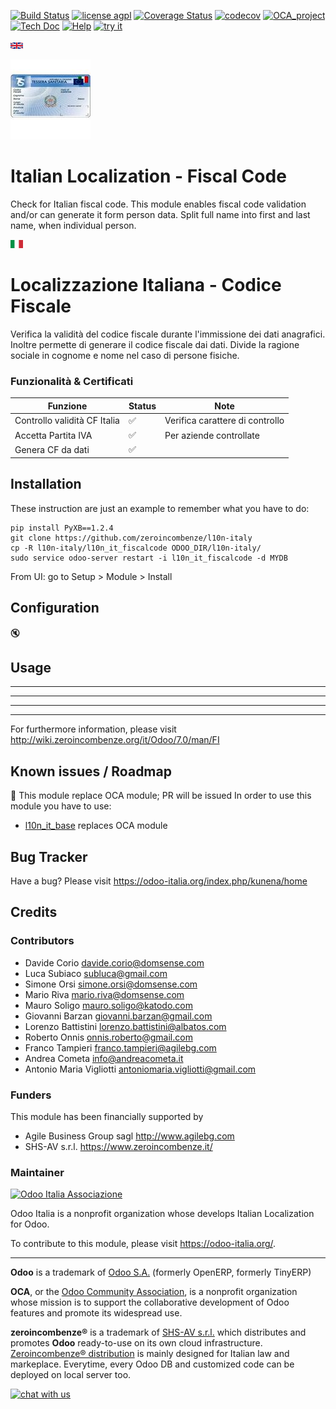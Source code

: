 [![Build Status](https://travis-ci.org/zeroincombenze/l10n-italy.svg?branch=7.0)](https://travis-ci.org/zeroincombenze/l10n-italy)
[![license agpl](https://img.shields.io/badge/licence-AGPL--3-blue.svg)](http://www.gnu.org/licenses/agpl-3.0.html)
[![Coverage Status](https://coveralls.io/repos/github/zeroincombenze/l10n-italy/badge.svg?branch=7.0)](https://coveralls.io/github/zeroincombenze/l10n-italy?branch=7.0)
[![codecov](https://codecov.io/gh/zeroincombenze/l10n-italy/branch/7.0/graph/badge.svg)](https://codecov.io/gh/zeroincombenze/l10n-italy/branch/7.0)
[![OCA_project](http://www.zeroincombenze.it/wp-content/uploads/ci-ct/prd/button-oca-7.svg)](https://github.com/OCA/l10n-italy/tree/7.0)
[![Tech Doc](http://www.zeroincombenze.it/wp-content/uploads/ci-ct/prd/button-docs-7.svg)](http://wiki.zeroincombenze.org/en/Odoo/7.0/dev)
[![Help](http://www.zeroincombenze.it/wp-content/uploads/ci-ct/prd/button-help-7.svg)](http://wiki.zeroincombenze.org/en/Odoo/7.0/man/FI)
[![try it](http://www.zeroincombenze.it/wp-content/uploads/ci-ct/prd/button-try-it-7.svg)](http://erp7.zeroincombenze.it)


[![en](https://github.com/zeroincombenze/grymb/blob/master/flags/en_US.png)](https://www.facebook.com/groups/openerp.italia/)

[![icon](static/src/img/icon.png)](https://travis-ci.org/zeroincombenze)

Italian Localization - Fiscal Code
==================================

Check for Italian fiscal code. This module enables fiscal code validation
and/or can generate it form person data.
Split full name into first and last name, when individual person.



[![it](https://github.com/zeroincombenze/grymb/blob/master/flags/it_IT.png)](https://www.facebook.com/groups/openerp.italia/)

Localizzazione Italiana - Codice Fiscale
========================================

Verifica la validità del codice fiscale durante l'immissione dei dati anagrafici.
Inoltre permette di generare il codice fiscale dai dati.
Divide la ragione sociale in cognome e nome nel caso di persone fisiche.


### Funzionalità & Certificati

Funzione | Status | Note
--- | --- | ---
Controllo validità CF Italia | :white_check_mark: | Verifica carattere di controllo
Accetta Partita IVA | :white_check_mark: | Per aziende controllate
Genera CF da dati | :white_check_mark: |


Installation
------------

These instruction are just an example to remember what you have to do:

    pip install PyXB==1.2.4
    git clone https://github.com/zeroincombenze/l10n-italy
    cp -R l10n-italy/l10n_it_fiscalcode ODOO_DIR/l10n-italy/
    sudo service odoo-server restart -i l10n_it_fiscalcode -d MYDB

From UI: go to Setup > Module > Install


Configuration
-------------

:mute:


Usage
-----

-----

-----

-----

-----

For furthermore information, please visit http://wiki.zeroincombenze.org/it/Odoo/7.0/man/FI


Known issues / Roadmap
----------------------

:ticket: This module replace OCA module; PR will be issued
In order to use this module you have to use:

* [l10n_it_base](l10n_it_base/) replaces OCA module


Bug Tracker
-----------

Have a bug? Please visit https://odoo-italia.org/index.php/kunena/home

Credits
-------

### Contributors

* Davide Corio <davide.corio@domsense.com>
* Luca Subiaco <subluca@gmail.com>
* Simone Orsi <simone.orsi@domsense.com>
* Mario Riva <mario.riva@domsense.com>
* Mauro Soligo <mauro.soligo@katodo.com>
* Giovanni Barzan <giovanni.barzan@gmail.com>
* Lorenzo Battistini <lorenzo.battistini@albatos.com>
* Roberto Onnis <onnis.roberto@gmail.com>
* Franco Tampieri <franco.tampieri@agilebg.com>
* Andrea Cometa <info@andreacometa.it>
* Antonio Maria Vigliotti <antoniomaria.vigliotti@gmail.com>

### Funders

This module has been financially supported by

* Agile Business Group sagl <http://www.agilebg.com>
* SHS-AV s.r.l. <https://www.zeroincombenze.it/>

### Maintainer

[![Odoo Italia Associazione](https://www.odoo-italia.org/images/Immagini/Odoo%20Italia%20-%20126x56.png)](https://odoo-italia.org)

Odoo Italia is a nonprofit organization whose develops Italian Localization for
Odoo.

To contribute to this module, please visit <https://odoo-italia.org/>.


[//]: # (copyright)

----

**Odoo** is a trademark of [Odoo S.A.](https://www.odoo.com/) (formerly OpenERP, formerly TinyERP)

**OCA**, or the [Odoo Community Association](http://odoo-community.org/), is a nonprofit organization whose
mission is to support the collaborative development of Odoo features and
promote its widespread use.

**zeroincombenze®** is a trademark of [SHS-AV s.r.l.](http://www.shs-av.com/)
which distributes and promotes **Odoo** ready-to-use on its own cloud infrastructure.
[Zeroincombenze® distribution](http://wiki.zeroincombenze.org/en/Odoo)
is mainly designed for Italian law and markeplace.
Everytime, every Odoo DB and customized code can be deployed on local server too.

[//]: # (end copyright)

[//]: # (addons)

[//]: # (end addons)

[![chat with us](https://www.shs-av.com/wp-content/chat_with_us.gif)](https://tawk.to/85d4f6e06e68dd4e358797643fe5ee67540e408b)
